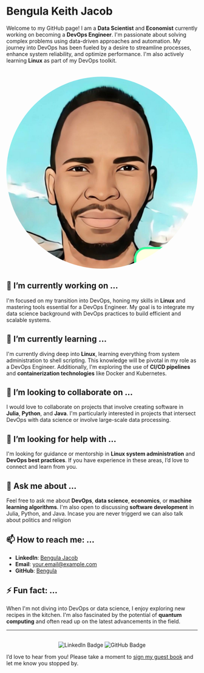 # Bengula Keith Jacob

Welcome to my GitHub page! I am a **Data Scientist** and **Economist** currently working on becoming a **DevOps Engineer**. I'm passionate about solving complex problems using data-driven approaches and automation. My journey into DevOps has been fueled by a desire to streamline processes, enhance system reliability, and optimize performance. I'm also actively learning **Linux** as part of my DevOps toolkit.

<div style="text-align: center;">
    <img src="/Images/bengula.jpg " alt="Profile Picture" style="border-radius: 50%; margin-top: 20px;">
</div>

## 🔭 I’m currently working on ...

I'm focused on my transition into DevOps, honing my skills in **Linux** and mastering tools essential for a DevOps Engineer. My goal is to integrate my data science background with DevOps practices to build efficient and scalable systems.

## 🌱 I’m currently learning ...

I'm currently diving deep into **Linux**, learning everything from system administration to shell scripting. This knowledge will be pivotal in my role as a DevOps Engineer. Additionally, I'm exploring the use of **CI/CD pipelines** and **containerization technologies** like Docker and Kubernetes.

## 👯 I’m looking to collaborate on ...

I would love to collaborate on projects that involve creating software in **Julia**, **Python**, and **Java**. I'm particularly interested in projects that intersect DevOps with data science or involve large-scale data processing.

## 🤔 I’m looking for help with ...

I'm looking for guidance or mentorship in **Linux system administration** and **DevOps best practices**. If you have experience in these areas, I’d love to connect and learn from you.

## 💬 Ask me about ...

Feel free to ask me about **DevOps**, **data science**, **economics**, or **machine learning algorithms**. I'm also open to discussing **software development** in Julia, Python, and Java.
Incase you are never triggerd we can also talk about politics and religion

## 📫 How to reach me: ...

- **LinkedIn**: [Bengula Jacob](https://www.linkedin.com/in/your-profile)
- **Email**: [your.email@example.com](mailto:kbengula@student.maseno.ac.ke)
- **GitHub**: [Bengula](https://github.com/bengula)

## ⚡ Fun fact: ...

When I'm not diving into DevOps or data science, I enjoy exploring new recipes in the kitchen. I'm also fascinated by the potential of **quantum computing** and often read up on the latest advancements in the field.

---

<div style="text-align: center; margin-top: 30px;">
    <a href="https://www.linkedin.com/in/your-profile" style="text-decoration: none;">
        <img src="https://img.shields.io/badge/LinkedIn-Connect-blue" alt="LinkedIn Badge">
    </a>
    <a href="https://github.com/your-username" style="text-decoration: none;">
        <img src="https://img.shields.io/badge/GitHub-Follow-black" alt="GitHub Badge">
    </a>
</div>

<p>
    I’d love to hear from you! Please take a moment to <a href="https://gist.github.com/bengula/f7c9673763423dd60658d8fc4f9feb82">sign my guest book</a> and let me know you stopped by.
</p>
